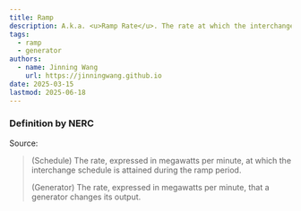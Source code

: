 ```yaml
---
title: Ramp
description: A.k.a. <u>Ramp Rate</u>. The rate at which the interchange schedule or generator output is attained.
tags:
  - ramp
  - generator
authors:
  - name: Jinning Wang
    url: https://jinningwang.github.io
date: 2025-03-15
lastmod: 2025-06-18
---
```


### Definition by NERC

Source: <d-cite key="nerc2024glossary"></d-cite>

> (Schedule) The rate, expressed in megawatts per minute, at which the interchange schedule is attained during the ramp period.
>
> (Generator) The rate, expressed in megawatts per minute, that a generator changes its output.
